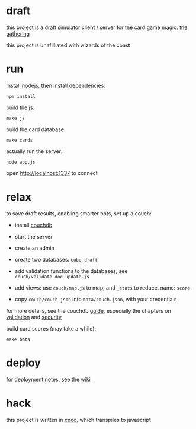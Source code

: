 # draft

this project is a draft simulator client / server for the card game
[magic: the gathering](http://en.wikipedia.org/wiki/Magic:_The_Gathering)

this project is unafilliated with wizards of the coast

# run

install [nodejs](http://nodejs.org), then install dependencies:

    npm install

build the js:

    make js

build the card database:

    make cards

actually run the server:

    node app.js

open <http://localhost:1337> to connect

# relax

to save draft results, enabling smarter bots, set up a couch:

- install [couchdb]

- start the server

- create an admin

- create two databases: `cube`, `draft`

- add validation functions to the databases; see `couch/validate_doc_update.js`

- add views: use `couch/map.js` to map, and `_stats` to reduce. name: `score`

- copy `couch/couch.json` into `data/couch.json`, with your credentials

for more details, see the couchdb [guide], especially the chapters on
[validation] and [security]

build card scores (may take a while):

    make bots

[couchdb]: http://couchdb.apache.org/
[guide]: http://guide.couchdb.org/draft/index.html
[validation]: http://guide.couchdb.org/draft/validation.html
[security]: http://guide.couchdb.org/draft/security.html

# deploy

for deployment notes, see the [wiki](https://github.com/aeosynth/draft/wiki/deploy)

# hack

this project is written in [coco](https://github.com/satyr/coco), which
transpiles to javascript

